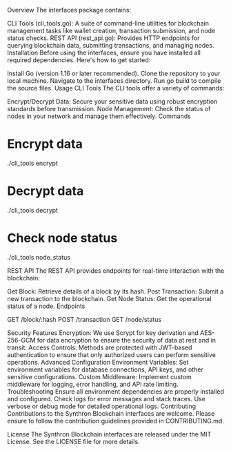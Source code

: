 Overview
The interfaces package contains:

CLI Tools (cli_tools.go): A suite of command-line utilities for blockchain management tasks like wallet creation, transaction submission, and node status checks.
REST API (rest_api.go): Provides HTTP endpoints for querying blockchain data, submitting transactions, and managing nodes.
Installation
Before using the interfaces, ensure you have installed all required dependencies. Here's how to get started:

Install Go (version 1.16 or later recommended).
Clone the repository to your local machine.
Navigate to the interfaces directory.
Run go build to compile the source files.
Usage
CLI Tools
The CLI tools offer a variety of commands:

Encrypt/Decrypt Data: Secure your sensitive data using robust encryption standards before transmission.
Node Management: Check the status of nodes in your network and manage them effectively.
Commands

# Encrypt data
./cli_tools encrypt <data> <password>

# Decrypt data
./cli_tools decrypt <encryptedData> <password>

# Check node status
./cli_tools node_status

REST API
The REST API provides endpoints for real-time interaction with the blockchain:

Get Block: Retrieve details of a block by its hash.
Post Transaction: Submit a new transaction to the blockchain.
Get Node Status: Get the operational status of a node.
Endpoints

GET /block/:hash
POST /transaction
GET /node/status


Security Features
Encryption: We use Scrypt for key derivation and AES-256-GCM for data encryption to ensure the security of data at rest and in transit.
Access Controls: Methods are protected with JWT-based authentication to ensure that only authorized users can perform sensitive operations.
Advanced Configuration
Environment Variables: Set environment variables for database connections, API keys, and other sensitive configurations.
Custom Middleware: Implement custom middleware for logging, error handling, and API rate limiting.
Troubleshooting
Ensure all environment dependencies are properly installed and configured.
Check logs for error messages and stack traces.
Use verbose or debug mode for detailed operational logs.
Contributing
Contributions to the Synthron Blockchain interfaces are welcome. Please ensure to follow the contribution guidelines provided in CONTRIBUTING.md.

License
The Synthron Blockchain interfaces are released under the MIT License. See the LICENSE file for more details.
